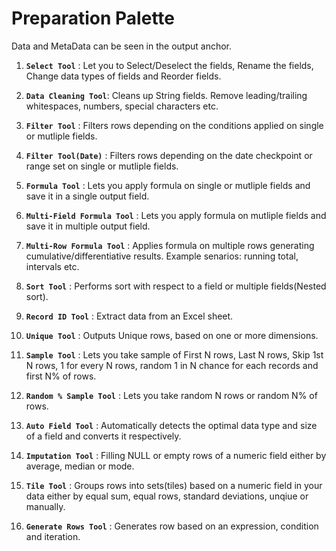 # Preparation Palette

Data and MetaData can be seen in the output anchor.

1. **`Select Tool`** : Let you to Select/Deselect the fields, Rename the fields, Change data types of fields and Reorder fields.

2. **`Data Cleaning Tool`**: Cleans up String fields. Remove leading/trailing whitespaces, numbers, special characters etc.

3. **`Filter Tool`** : Filters rows depending on the conditions applied on single or mutliple fields.

4. **`Filter Tool(Date)`** : Filters rows depending on the date checkpoint or range set on single or mutliple fields.

5. **`Formula Tool`** : Lets you apply formula on single or mutliple fields and save it in a single output field.

6. **`Multi-Field Formula Tool`** : Lets you apply formula on mutliple fields and save it in multiple output field.

7. **`Multi-Row Formula Tool`** : Applies formula on multiple rows generating cumulative/differentiative results. 
                                Example senarios: running total, intervals etc.

8. **`Sort Tool`** : Performs sort with respect to a field or multiple fields(Nested sort).

9. **`Record ID Tool`** : Extract data from an Excel sheet.

10. **`Unique Tool`** : Outputs Unique rows, based on one or more dimensions.

11. **`Sample Tool`** : Lets you take sample of First N rows, Last N rows, Skip 1st N rows, 1 for every N rows, random 1 in N chance for each records and first N% of rows.

12. **`Random % Sample Tool`** : Lets you take random N rows or random N% of rows.

13. **`Auto Field Tool`** : Automatically detects the optimal data type and size of a field and converts it respectively.

14. **`Imputation Tool`** : Filling NULL or empty rows of a numeric field either by average, median or mode.

15. **`Tile Tool`** : Groups rows into sets(tiles) based on a numeric field in your data either by equal sum, equal rows, standard deviations, unqiue or manually.

16. **`Generate Rows Tool`** : Generates row based on an expression, condition and iteration.
